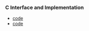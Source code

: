 ### C Interface and Implementation
* [code]()
* [code](https://github.com/rachelBonanno/HansonDataStructures)
